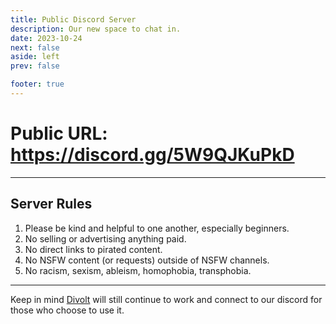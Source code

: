 ```yaml
---
title: Public Discord Server
description: Our new space to chat in.
date: 2023-10-24
next: false
aside: left
prev: false

footer: true
---
```


<Post authors="nbats" />

# Public URL: https://discord.gg/5W9QJKuPkD

---

## Server Rules

1. Please be kind and helpful to one another, especially beginners.
2. No selling or advertising anything paid.
3. No direct links to pirated content.
4. No NSFW content (or requests) outside of NSFW channels.
5. No racism, sexism, ableism, homophobia, transphobia.

---

Keep in mind [Divolt](https://redd.it/uto5vw) will still continue to work and
connect to our discord for those who choose to use it.
